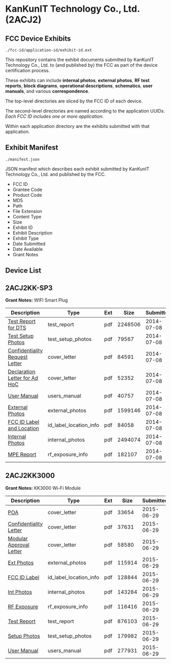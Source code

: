 # KanKunIT Technology Co., Ltd. (2ACJ2)
## FCC Device Exhibits

```
./fcc-id/application-id/exhibit-id.ext
```

This repository contains the exhibit documents submitted by KanKunIT Technology Co., Ltd. to (and published by) the FCC as part of the device certification process.

These exhibits can include **internal photos**, **external photos**, **RF test reports**, **block diagrams**, **operational descriptions**, **schematics**, **user manuals**, and various **correspondence**.

The top-level directories are sliced by the FCC ID of each device.

The second-level directories are named according to the application UUIDs. *Each FCC ID includes one or more application.*

Within each application directory are the exhibits submitted with that application. 

## Exhibit Manifest

```
./manifest.json
```

JSON manifest which describes each exhibit submitted by KanKunIT Technology Co., Ltd. and published by the FCC.

- FCC ID
- Grantee Code
- Product Code
- MD5
- Path
- File Extension
- Content Type
- Size
- Exhibit ID
- Exhibit Description
- Exhibit Type
- Date Submitted
- Date Available
- Grant Notes

## Device List
## 2ACJ2KK-SP3
**Grant Notes:** WIFI Smart Plug

| Description | Type | Ext | Size | Submitted | Available |
| ----------- | ---- | --- | ---- | --------- | --------- |
| [Test Report for DTS](2ACJ2KK-SP3/07c87552f0837d7ca51ee4d05c395d3d/2319682.pdf) | test_report | pdf | 2248506 | 2014-07-08 | 2014-07-08 |
| [Test Setup Photos](2ACJ2KK-SP3/07c87552f0837d7ca51ee4d05c395d3d/2319681.pdf) | test_setup_photos | pdf | 79567 | 2014-07-08 | 2014-07-08 |
| [Confidentiality Request Letter](2ACJ2KK-SP3/07c87552f0837d7ca51ee4d05c395d3d/2319676.pdf) | cover_letter | pdf | 84591 | 2014-07-08 | 2014-07-08 |
| [Declaration Letter for Ad HoC](2ACJ2KK-SP3/07c87552f0837d7ca51ee4d05c395d3d/2319677.pdf) | cover_letter | pdf | 52352 | 2014-07-08 | 2014-07-08 |
| [User Manual](2ACJ2KK-SP3/07c87552f0837d7ca51ee4d05c395d3d/2319684.pdf) | users_manual | pdf | 40757 | 2014-07-08 | 2014-07-08 |
| [External Photos](2ACJ2KK-SP3/07c87552f0837d7ca51ee4d05c395d3d/2319678.pdf) | external_photos | pdf | 1599146 | 2014-07-08 | 2014-07-08 |
| [FCC ID Label and Location](2ACJ2KK-SP3/07c87552f0837d7ca51ee4d05c395d3d/2319680.pdf) | id_label_location_info | pdf | 84058 | 2014-07-08 | 2014-07-08 |
| [Internal Photos](2ACJ2KK-SP3/07c87552f0837d7ca51ee4d05c395d3d/2319679.pdf) | internal_photos | pdf | 2494074 | 2014-07-08 | 2014-07-08 |
| [MPE Report](2ACJ2KK-SP3/07c87552f0837d7ca51ee4d05c395d3d/2319683.pdf) | rf_exposure_info | pdf | 182107 | 2014-07-08 | 2014-07-08 |
## 2ACJ2KK3000
**Grant Notes:** KK3000  Wi-Fi Module

| Description | Type | Ext | Size | Submitted | Available |
| ----------- | ---- | --- | ---- | --------- | --------- |
| [POA](2ACJ2KK3000/aaf73f972d9dad691f589787cd6d2ce5/2660258.pdf) | cover_letter | pdf | 33654 | 2015-06-29 | 2015-06-29 |
| [Confidentiality Letter](2ACJ2KK3000/aaf73f972d9dad691f589787cd6d2ce5/2660259.pdf) | cover_letter | pdf | 37631 | 2015-06-29 | 2015-06-29 |
| [Modular Approval Letter](2ACJ2KK3000/aaf73f972d9dad691f589787cd6d2ce5/2660260.pdf) | cover_letter | pdf | 58580 | 2015-06-29 | 2015-06-29 |
| [Ext Photos](2ACJ2KK3000/aaf73f972d9dad691f589787cd6d2ce5/2660262.pdf) | external_photos | pdf | 115914 | 2015-06-29 | 2015-06-29 |
| [FCC ID Label](2ACJ2KK3000/aaf73f972d9dad691f589787cd6d2ce5/2660263.pdf) | id_label_location_info | pdf | 128844 | 2015-06-29 | 2015-06-29 |
| [Int Photos](2ACJ2KK3000/aaf73f972d9dad691f589787cd6d2ce5/2660264.pdf) | internal_photos | pdf | 143284 | 2015-06-29 | 2015-06-29 |
| [RF Exposure](2ACJ2KK3000/aaf73f972d9dad691f589787cd6d2ce5/2660267.pdf) | rf_exposure_info | pdf | 116416 | 2015-06-29 | 2015-06-29 |
| [Test Report](2ACJ2KK3000/aaf73f972d9dad691f589787cd6d2ce5/2660268.pdf) | test_report | pdf | 876103 | 2015-06-29 | 2015-06-29 |
| [Setup Photos](2ACJ2KK3000/aaf73f972d9dad691f589787cd6d2ce5/2660269.pdf) | test_setup_photos | pdf | 179982 | 2015-06-29 | 2015-06-29 |
| [User Manual](2ACJ2KK3000/aaf73f972d9dad691f589787cd6d2ce5/2660270.pdf) | users_manual | pdf | 277931 | 2015-06-29 | 2015-06-29 |
